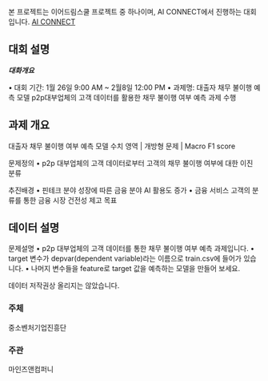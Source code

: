 본 프로젝트는 이어드림스쿨 프로젝트 중 하나이며, AI CONNECT에서 진행하는 대회입니다.
[AI CONNECT](https://www.aiconnect.kr/main/competition/privateDetail/203/competitionInfo)

## 대회 설명

**_대화개요_**

• 대회 기간: 1월 26일 9:00 AM ~ 2월8일 12:00 PM
• 과제명: 대출자 채무 불이행 예측 모델
p2p대부업체의 고객 데이터를 활용한 채무 불이행 여부 예측 과제 수행

## 과제 개요

대출자 채무 불이행 여부 예측 모델
수치 영역 | 개방형 문제 | Macro F1 score

문제정의
• p2p 대부업체의 고객 데이터로부터 고객의 채무 불이행 여부에 대한 이진 분류

추진배경
• 핀테크 분야 성장에 따른 금융 분야 AI 활용도 증가
• 금융 서비스 고객의 분류를 통한 금융 시장 건전성 제고 목표

## 데이터 설명

문제설명
• p2p 대부업체의 고객 데이터를 통한 채무 불이행 여부 예측 과제입니다.
• target 변수가 depvar(dependent variable)라는 이름으로 train.csv에 들어가 있습니다.
• 나머지 변수들을 feature로 target 값을 예측하는 모델을 만들어 보세요.

데이터 저작권상 올리지는 않았습니다.

### 주체

중소벤처기업진흥단

### 주관

마인즈앤컴퍼니
